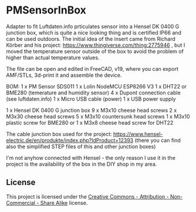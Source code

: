 # PMSensorInBox

Adapter to fit Luftdaten.info prticulates sensor into a Hensel DK 0400 G junction box, which is quite a nice looking thing and is certified IP66 and can be used outdoors.
The initial idea of the insert came from Richard Körber and his project: https://www.thingiverse.com/thing:2775946 , but I moved the temperature sensor outside of the box to avoid the problem of higher than actual temperature values.

The file can be open and edited in FreeCAD, v19, where you can export AMF/STLs, 3d-print it and assemble the device.

BOM:
1 x PM Sensor SDS011
1 x Lolin NodeMCU ESP8266 V3
1 x DHT22 or BME280  (temerature and humidity sensor)
4 x Dupont connection cable (see luftdaten.info)
1 x Micro USB cable (power)
1 x USB power supply

1 x Hensel DK 0400 G junction box
9 x M3x10 cheese head screws
2 x M3x30 cheese head screws
5 x M3x10 countersunk head screws
1 x M3x10 plastic screw for BME280 or 1 x M3x8 cheese head screw for DHT22


The cable junction box used for the project: https://www.hensel-electric.de/en/produkte/index.php?IdProduct=12393
(there you can find also the simplified STEP files of this and other junction boxes)

I'm not anyhow connected with Hensel - the only reason I use it in the project is the availability of the box in the DIY shop in my area.


## License

This project is licensed under the [Creative Commons - Attribution - Non-Commercial - Share Alike](http://creativecommons.org/licenses/by-nc-sa/3.0/) license.